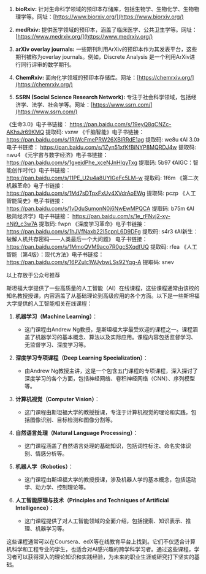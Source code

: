 
1. **bioRxiv:** 针对生命科学领域的预印本存储库，包括生物学、生物化学、生物物理学等。网址：[https://www.biorxiv.org/](https://www.biorxiv.org/)
    
2. **medRxiv:** 提供医学领域的预印本，涵盖了临床医学、公共卫生学等。网址：[https://www.medrxiv.org/](https://www.medrxiv.org/)
    
3. **arXiv overlay journals:** 一些期刊利用ArXiv的预印本作为其发表平台，这些期刊被称为overlay journals。例如，Discrete Analysis 是一个利用ArXiv进行同行评审的数学期刊。
    
4. **ChemRxiv:** 面向化学领域的预印本存储库。网址：[https://chemrxiv.org/](https://chemrxiv.org/)
    
5. **SSRN (Social Science Research Network):** 专注于社会科学领域，包括经济学、法学、社会学等。网址：[https://www.ssrn.com/](https://www.ssrn.com/)


《生命3.0》电子书链接： https://pan.baidu.com/s/19eyQ8qCNZc-AKhsJr69KMQ 提取码: vxnw
《千脑智能》电子书链接： https://pan.baidu.com/s/1RlWcFmePRW26XBlRRdE1ag 提取码: we8u
《AI 3.0》电子书链接： https://pan.baidu.com/s/1Zyn51xfKfBiNYP8MQRDJ4w 提取码: nwu4
《元宇宙与数字经济》电子书链接： https://pan.baidu.com/s/1gxejdPhe_xceNJnHIqyTxg 提取码: 5b97
《AIGC：智能创作时代》电子书链接： https://pan.baidu.com/s/11PE_U2u4a8UYIGeFc5LM-w 提取码: 1f6m
《第二次机器革命》电子书链接： https://pan.baidu.com/s/1Md7sDTpxFxUv4XVdrAoEWg 提取码: pczp
《人工智能简史》电子书链接： https://pan.baidu.com/s/1vDduSumonN0j6NwEwMPQCA 提取码: b75m
《AI极简经济学》电子书链接： https://pan.baidu.com/s/1e_rFNvj2-xy-nNj9_c3w7A 提取码: fwpn
《深度学习革命》电子书链接： https://pan.baidu.com/s/1hJVfNaxb22I5cpnL6D9DFg 提取码: s4r3
《AI新生：破解人机共存密码——人类最后一个大问题》
电子书链接： https://pan.baidu.com/s/1MmoQVM9aco7R0gcSXqdfUQ 提取码: rfea
《人工智能（第4版）：现代方法》电子书链接： https://pan.baidu.com/s/16PZulc1WJybwLSs92Yqg-A 提取码: snev

以上存放于公众号推荐


 斯坦福大学提供了一些高质量的人工智能（AI）在线课程，这些课程通常由该校的知名教授授课，内容涵盖了从基础理论到高级应用的各个方面。以下是一些斯坦福大学提供的人工智能相关在线课程：

1. **机器学习（Machine Learning）**：
   - 这门课程由Andrew Ng教授，是斯坦福大学最受欢迎的课程之一。课程涵盖了机器学习的基本概念、算法以及实际应用。课程内容包括监督学习、无监督学习、深度学习等。

2. **深度学习专项课程（Deep Learning Specialization）**：
   - 由Andrew Ng教授主讲，这是一个包含五门课程的专项课程，深入探讨了深度学习的各个方面，包括神经网络、卷积神经网络（CNN）、序列模型等。

3. **计算机视觉（Computer Vision）**：
   - 这门课程由斯坦福大学的教授授课，专注于计算机视觉的理论和实践，包括图像识别、目标检测和图像分割等。

4. **自然语言处理（Natural Language Processing）**：
   - 这门课程涵盖了自然语言处理的基础知识，包括词性标注、命名实体识别、情感分析等。

5. **机器人学（Robotics）**：
   - 这门课程由斯坦福大学的教授授课，涉及机器人学的基本概念，包括运动学、动力学、控制理论等。

6. **人工智能原理与技术（Principles and Techniques of Artificial Intelligence）**：
   - 这门课程提供了对人工智能领域的全面介绍，包括搜索、知识表示、推理、机器学习等。

这些课程通常可以在Coursera、edX等在线教育平台上找到。它们不仅适合计算机科学和工程专业的学生，也适合对AI感兴趣的跨学科学习者。通过这些课程，学习者可以获得深入的理论知识和实践经验，为未来的职业生涯或研究打下坚实的基础。
